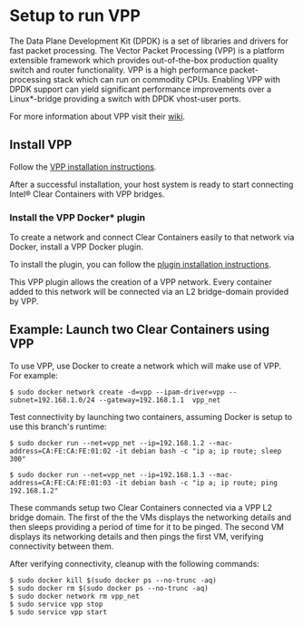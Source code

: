 # Setup to run VPP

The Data Plane Development Kit (DPDK) is a set of libraries and drivers for
fast packet processing. The Vector Packet Processing (VPP) is a platform
extensible framework which provides out-of-the-box production quality
switch and router functionality. VPP is a high performance packet-processing
stack which can run on commodity CPUs. Enabling VPP with DPDK support can
yield significant performance improvements over a Linux\*-bridge providing a
switch with DPDK vhost-user ports.

For more information about VPP visit their [wiki](https://wiki.fd.io/view/VPP).

## Install VPP

Follow the [VPP installation instructions](https://wiki.fd.io/view/VPP/Installing_VPP_binaries_from_packages).

After a successful installation, your host system is ready to start
connecting Intel® Clear Containers with VPP bridges.

### Install the VPP Docker\* plugin

To create a network and connect Clear Containers easily to that network via
Docker, install a VPP Docker plugin.

To install the plugin, you can follow the [plugin installation instructions](https://github.com/clearcontainers/vpp).

This VPP plugin allows the creation of a VPP network. Every container added
to this network will be connected via an L2 bridge-domain provided by VPP.

## Example: Launch two Clear Containers using VPP

To use VPP, use Docker to create a network which will make use of VPP.
For example:

```
$ sudo docker network create -d=vpp --ipam-driver=vpp --subnet=192.168.1.0/24 --gateway=192.168.1.1  vpp_net
```

Test connectivity by launching two containers, assuming Docker is setup to
use this branch's runtime:

```
$ sudo docker run --net=vpp_net --ip=192.168.1.2 --mac-address=CA:FE:CA:FE:01:02 -it debian bash -c "ip a; ip route; sleep 300"

$ sudo docker run --net=vpp_net --ip=192.168.1.3 --mac-address=CA:FE:CA:FE:01:03 -it debian bash -c "ip a; ip route; ping 192.168.1.2"
```

These commands setup two Clear Containers connected via a VPP L2 bridge
domain. The first of the the VMs displays the networking details and then
sleeps providing a period of time for it to be pinged. The second
VM displays its networking details and then pings the first VM, verifying
connectivity between them.

After verifying connectivity, cleanup with the following commands:

```
$ sudo docker kill $(sudo docker ps --no-trunc -aq)
$ sudo docker rm $(sudo docker ps --no-trunc -aq)
$ sudo docker network rm vpp_net
$ sudo service vpp stop
$ sudo service vpp start
```
